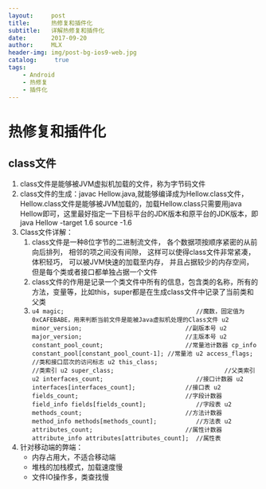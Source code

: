 ```yaml
---
layout:     post
title:      热修复和插件化
subtitle:   详解热修复和插件化
date:       2017-09-20
author:     MLX
header-img: img/post-bg-ios9-web.jpg
catalog: 	 true
tags:
    - Android
    - 热修复
    - 插件化
---
```

# 热修复和插件化

## class文件

 1. class文件是能够被JVM虚拟机加载的文件，称为字节码文件
 2. class文件的生成：javac Hellow.java,就能够编译成为Hellow.class文件，Hellow.class文件是能够被JVM加载的，加载Hellow.class只需要用java Hellow即可，这里最好指定一下目标平台的JDK版本和原平台的JDK版本，即java Hellow -target 1.6 source -1.6
 3. Class文件详解：
    1. class文件是一种8位字节的二进制流文件， 各个数据项按顺序紧密的从前向后排列， 相邻的项之间没有间隙， 这样可以使得class文件非常紧凑， 体积轻巧， 可以被JVM快速的加载至内存， 并且占据较少的内存空间，但是每个类或者接口都单独占据一个文件
    2. class文件的作用是记录一个类文件中所有的信息，包含类的名称，所有的方法，变量等，比如this，super都是在生成class文件中记录了当前类和父类
    3. `u4 magic;                                     //魔数，固定值为0xCAFEBABE，用来判断当前文件是能被Java虚拟机处理的Class文件
    u2 minor_version;                             //副版本号
    u2 major_version;                             //主版本号
    u2 constant_pool_count;                       //常量池计数器
    cp_info constant_pool[constant_pool_count-1]; //常量池
    u2 access_flags;                              //类和接口层次的访问标志
    u2 this_class;                                //类索引
    u2 super_class;                               //父类索引
    u2 interfaces_count;                          //接口计数器
    u2 interfaces[interfaces_count];              //接口表
    u2 fields_count;                              //字段计数器
    field_info fields[fields_count];              //字段表
    u2 methods_count;                             //方法计数器
    method_info methods[methods_count];           //方法表
    u2 attributes_count;                          //属性计数器
    attribute_info attributes[attributes_count];  //属性表`
 4.  针对移动端的弊端：
      - 内存占用大，不适合移动端
      - 堆栈的加栈模式，加载速度慢
      - 文件IO操作多，类查找慢

